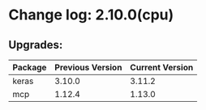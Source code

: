 # Change log: 2.10.0(cpu)

## Upgrades: 

Package | Previous Version | Current Version
---|---|---
keras|3.10.0|3.11.2
mcp|1.12.4|1.13.0
